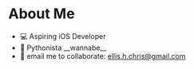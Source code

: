 # __About Me__
- 💻 Aspiring iOS Developer
- 🐍 Pythonista \_\_wannabe\_\_
- 📨 email me to collaborate: <ellis.h.chris@gmail.com>
